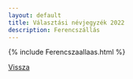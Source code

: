 ```yaml
---
layout: default
title: Választási névjegyzék 2022
description: Ferencszállás
---
```


{% include Ferencszaallaas.html %}

[Vissza](./)